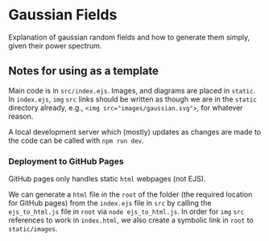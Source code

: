 # Gaussian Fields

Explanation of gaussian random fields and how to generate them simply, given their power spectrum.

## Notes for using as a template

Main code is in `src/index.ejs`.  Images, and diagrams are placed in `static`. In `index.ejs`, `img` `src` links should be written as though we are in the `static` directory already, e.g., `<img src="images/gaussian.svg">`,  for whatever reason.  

A local development server which (mostly) updates as changes are made to the code can be called with `npm run dev`.

### Deployment to GitHub Pages

GitHub pages only handles static `html` webpages (not EJS).

We can generate a `html` file in the `root` of the folder (the required location for GitHub pages) from the `index.ejs` file in `src` by calling the `ejs_to_html.js` file in `root` via `node ejs_to_html.js`.  In order for `img` `src` references to work in `index.html`, we also create a symbolic link in `root` to `static/images`.

